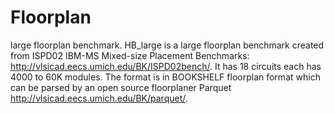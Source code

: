 # Floorplan
large floorplan benchmark. HB_large is a large floorplan benchmark created from ISPD02  IBM-MS Mixed-size Placement Benchmarks: http://vlsicad.eecs.umich.edu/BK/ISPD02bench/. It has 18 circuits each has 4000 to 60K modules. The format is in BOOKSHELF floorplan format which can be parsed by an open source floorplaner Parquet http://vlsicad.eecs.umich.edu/BK/parquet/. 
